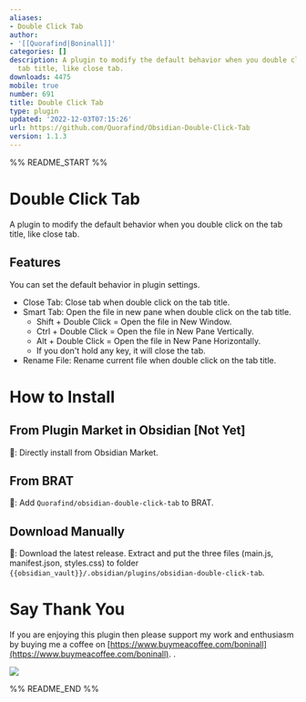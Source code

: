 ```yaml
---
aliases:
- Double Click Tab
author:
- '[[Quorafind|Boninall]]'
categories: []
description: A plugin to modify the default behavior when you double click on the
  tab title, like close tab.
downloads: 4475
mobile: true
number: 691
title: Double Click Tab
type: plugin
updated: '2022-12-03T07:15:26'
url: https://github.com/Quorafind/Obsidian-Double-Click-Tab
version: 1.1.3
---
```


%% README_START %%

# Double Click Tab

A plugin to modify the default behavior when you double click on the tab title, like close tab.

## Features

You can set the default behavior in plugin settings.

- Close Tab: Close tab when double click on the tab title.
- Smart Tab: Open the file in new pane when double click on the tab title.
	- Shift + Double Click = Open the file in New Window.
	- Ctrl + Double Click = Open the file in New Pane Vertically.
	- Alt + Double Click = Open the file in New Pane Horizontally.
	- If you don't hold any key, it will close the tab.
- Rename File: Rename current file when double click on the tab title.

# How to Install

## From Plugin Market in Obsidian [Not Yet]

💜: Directly install from Obsidian Market.

## From BRAT

🚗: Add `Quorafind/obsidian-double-click-tab` to BRAT.

## Download Manually

🚚: Download the latest release. Extract and put the three files (main.js, manifest.json, styles.css) to
folder `{{obsidian_vault}}/.obsidian/plugins/obsidian-double-click-tab`.

# Say Thank You

If you are enjoying this plugin then please support my work and enthusiasm by buying me a coffee
on [https://www.buymeacoffee.com/boninall](https://www.buymeacoffee.com/boninall).
.

<a href="https://www.buymeacoffee.com/boninall"><img src="https://img.buymeacoffee.com/button-api/?text=Buy me a coffee&emoji=&slug=boninall&button_colour=6495ED&font_colour=ffffff&font_family=Lato&outline_colour=000000&coffee_colour=FFDD00"></a>


%% README_END %%